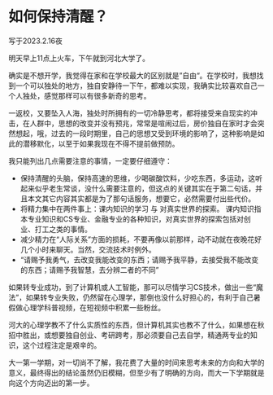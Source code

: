 # 如何保持清醒？
写于2023.2.16夜

明天早上11点上火车，下午就到河北大学了。

确实是不想开学，我觉得在家和在学校最大的区别就是”自由“。在学校时，我想找到一个可以独处的地方，独自安静待一下午，都难以实现，我确实比较喜欢自己一个人独处，感觉那样可以有很多新奇的思考。

一返校，又要坠入人海，独处时所拥有的一切冷静思考，都将接受来自现实的冲击，在人群中，思想的改变并没有预兆，常常是喧闹过后，房价独自在家时才会突然想起，哦，过去的一段时期里，自己的思想又受到环境的影响了，这种影响是如此的潜移默化，以至于如果我现在不得不提前做预防。

我只能列出几点需要注意的事情，一定要仔细遵守：

- 保持清醒的头脑，保持高速的思维，少喝碳酸饮料，少吃东西，多运动，这听起来似乎老生常谈，没什么需要注意的，但这点的关键其实在于第二句话，并且本文其它内容其实都是为了那句话服务，想要它，必然需要付出些代价。
- 将精力集中在两件事上：课内知识的学习 与 对真实世界的探索。 课内知识指本专业知识和CS专业、金融专业的各种知识，对真实世界的探索包括对创业、打工之类的事情。
- 减少精力在“人际关系”方面的损耗，不要再像以前那样，动不动就在夜晚花好几个小时来聊天。当然，交流技术时例外。
- “请赐予我勇气，去改变我能改变的东西；请赐予我平静，去接受我不能改变的东西；请赐予我智慧，去分辨二者的不同”

如果转专业成功，到了计算机或人工智能，那可以尽情学习CS技术，做出一些“魔法”，如果转专业失败，仍然留在心理学，那倒也没什么好担心的，有利于自己暑假做心理学科普视频，在短视频中积累一些粉丝。

河大的心理学教不了什么实质性的东西，但计算机其实也教不了什么，如果想在秋招中胜出，或想要独自创业、考研跨考，那必须要自己去自学，精通两专业的知识，这个过程注定是艰辛的。

大一第一学期，对一切尚不了解，我花费了大量的时间来思考未来的方向和大学的意义，最终得出的结论虽然仍旧模糊，但至少有了明确的方向，而大一下学期就是向这个方向迈出的第一步。
